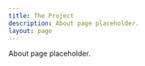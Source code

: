 ```yaml
---
title: The Project
description: About page placeholder.
layout: page
---
```


About page placeholder.